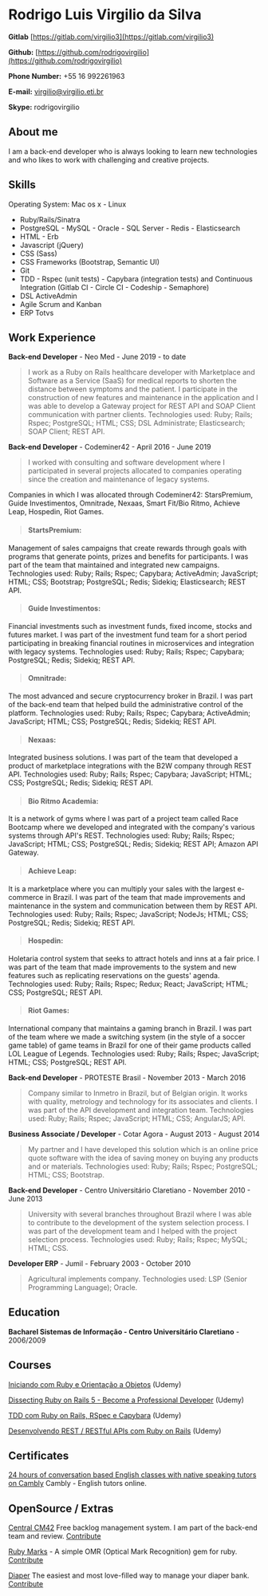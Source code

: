 # Rodrigo Luis Virgilio da Silva

**Gitlab** [https://gitlab.com/virgilio3](https://gitlab.com/virgilio3)

**Github:** [https://github.com/rodrigovirgilio](https://github.com/rodrigovirgilio)

**Phone Number:** +55 16 992261963

**E-mail:** virgilio@virgilio.eti.br

**Skype:** rodrigovirgilio

## About me
I am a back-end developer who is always looking to learn new technologies and who likes to work with challenging and creative projects.

## Skills
Operating System: Mac os x - Linux

* Ruby/Rails/Sinatra
* PostgreSQL - MySQL - Oracle - SQL Server - Redis - Elasticsearch
* HTML - Erb
* Javascript (jQuery)
* CSS (Sass)
* CSS Frameworks (Bootstrap, Semantic UI)
* Git
* TDD - Rspec (unit tests) - Capybara (integration tests) and Continuous Integration (Gitlab CI - Circle CI - Codeship - Semaphore)
* DSL ActiveAdmin
* Agile Scrum and Kanban
* ERP Totvs

## Work Experience

**Back-end Developer** - Neo Med - June 2019 - to date

> I work as a Ruby on Rails healthcare developer with Marketplace and Software as a Service (SaaS) for medical reports to shorten the distance between symptoms and the patient. I participate in the construction of new features and maintenance in the application and I was able to develop a Gateway project for REST API and SOAP Client communication with partner clients. Technologies used: Ruby; Rails; Rspec; PostgreSQL; HTML; CSS; DSL Administrate; Elasticsearch; SOAP Client; REST API.


**Back-end Developer** - Codeminer42 - April 2016 - June 2019

> I worked with consulting and software development where I participated in several projects allocated to companies operating since the creation and maintenance of legacy systems.

Companies in which I was allocated through Codeminer42: StarsPremium, Guide Investimentos, Omnitrade, Nexaas, Smart Fit/Bio Ritmo, Achieve Leap, Hospedin, Riot Games.

> #### StartsPremium: 
Management of sales campaigns that create rewards through goals with programs that generate points, prizes and benefits for participants. I was part of the team that maintained and integrated new campaigns. Technologies used: Ruby; Rails; Rspec; Capybara; ActiveAdmin; JavaScript; HTML; CSS; Bootstrap; PostgreSQL; Redis; Sidekiq; Elasticsearch; REST API.

> #### Guide Investimentos: 
Financial investments such as investment funds, fixed income, stocks and futures market. I was part of the investment fund team for a short period participating in breaking financial routines in microservices and integration with legacy systems. Technologies used: Ruby; Rails; Rspec; Capybara; PostgreSQL; Redis; Sidekiq; REST API.

> #### Omnitrade:
The most advanced and secure cryptocurrency broker in Brazil. I was part of the back-end team that helped build the administrative control of the platform. Technologies used: Ruby; Rails; Rspec; Capybara; ActiveAdmin; JavaScript; HTML; CSS; PostgreSQL; Redis; Sidekiq; REST API.

> #### Nexaas: 
Integrated business solutions. I was part of the team that developed a product of marketplace integrations with the B2W company through REST API. Technologies used: Ruby; Rails; Rspec; Capybara; JavaScript; HTML; CSS; PostgreSQL; Redis; Sidekiq; REST API.

> #### Bio Ritmo Academia:
It is a network of gyms where I was part of a project team called Race Bootcamp where we developed and integrated with the company's various systems through API's REST. Technologies used: Ruby; Rails; Rspec; JavaScript; HTML; CSS; PostgreSQL; Redis; Sidekiq; REST API; Amazon API Gateway.

> #### Achieve Leap:
It is a marketplace where you can multiply your sales with the largest e-commerce in Brazil. I was part of the team that made improvements and maintenance in the system and communication between them by REST API. Technologies used: Ruby; Rails; Rspec; JavaScript; NodeJs; HTML; CSS; PostgreSQL; Redis; Sidekiq; REST API.

> #### Hospedin:
Holetaria control system that seeks to attract hotels and inns at a fair price. I was part of the team that made improvements to the system and new features such as replicating reservations on the guests' agenda. Technologies used: Ruby; Rails; Rspec; Redux; React; JavaScript; HTML; CSS; PostgreSQL; REST API.

> #### Riot Games:
International company that maintains a gaming branch in Brazil. I was part of the team where we made a switching system (in the style of a soccer game table) of game teams in Brazil for one of their game products called LOL League of Legends. Technologies used: Ruby; Rails; Rspec; JavaScript; HTML; CSS; PostgreSQL; REST API.

**Back-end Developer** - PROTESTE Brasil - November 2013 - March 2016

> Company similar to Inmetro in Brazil, but of Belgian origin. It works with quality, metrology and technology for its associates and clients. I was part of the API development and integration team. Technologies used: Ruby; Rails; Rspec; JavaScript; HTML; CSS; AngularJS; API.

**Business Associate / Developer** - Cotar Agora - August 2013 - August 2014

> My partner and I have developed this solution which is an online price quote software with the idea of saving money on buying any products and or materials. Technologies used: Ruby; Rails; Rspec; PostgreSQL; HTML; CSS; Bootstrap.

**Back-end Developer** - Centro Universitário Claretiano - November 2010 - June 2013

> University with several branches throughout Brazil where I was able to contribute to the development of the system selection process.
I was part of the development team and I helped with the project selection process. Technologies used: Ruby; Rails; Rspec; MySQL; HTML; CSS.

**Developer ERP** - Jumil - February 2003 - October 2010

> Agricultural implements company. Technologies used: LSP (Senior Programming Language); Oracle.


## Education

**Bacharel Sistemas de Informação - Centro Universitário Claretiano** - 2006/2009

## Courses

[Iniciando com Ruby e Orientação a Objetos](https://www.udemy.com/poo-ruby) (Udemy)

[Dissecting Ruby on Rails 5 - Become a Professional Developer](https://www.udemy.com/professional-rails-5-development-course/) (Udemy)

[TDD com Ruby on Rails, RSpec e Capybara](https://www.udemy.com/rails-tdd) (Udemy)

[Desenvolvendo REST / RESTful APIs com Ruby on Rails](https://www.udemy.com/rubyonrails-api) (Udemy)

## Certificates

[24 hours of conversation based English classes with native speaking tutors on Cambly](https://rodrigovirgilio.github.io/certificates/cambly_certificate.pdf) Cambly - English tutors online.

## OpenSource / Extras

[Central CM42](http://www.centralcm42.com/) Free backlog management system. I am part of the back-end team and review. [Contribute](https://github.com/Codeminer42/cm42-central)

[Ruby Marks](https://en.wikipedia.org/wiki/Optical_mark_recognition) - A simple OMR (Optical Mark Recognition) gem for ruby. [Contribute](https://github.com/ruby-marks/ruby-marks)

[Diaper](https://diaper.app/) The easiest and most love-filled way to manage your diaper bank. [Contribute](https://github.com/rubyforgood/diaper)
